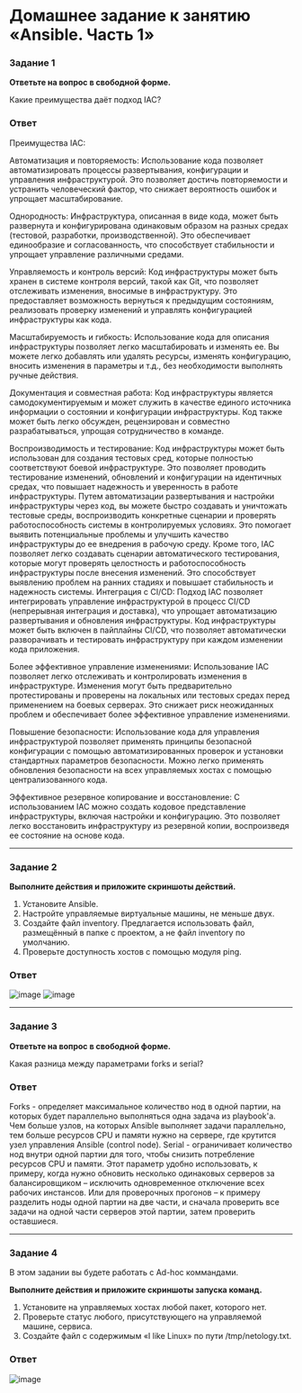 # Домашнее задание к занятию «Ansible. Часть 1»



### Задание 1

**Ответьте на вопрос в свободной форме.**

Какие преимущества даёт подход IAC?

### Ответ
Преимущества IAC:

Автоматизация и повторяемость: Использование кода позволяет автоматизировать процессы развертывания, конфигурации и управления инфраструктурой. Это позволяет достичь повторяемости и устранить человеческий фактор, что снижает вероятность ошибок и упрощает масштабирование.

Однородность: Инфраструктура, описанная в виде кода, может быть развернута и конфигурирована одинаковым образом на разных средах (тестовой, разработки, производственной). Это обеспечивает единообразие и согласованность, что способствует стабильности и упрощает управление различными средами.

Управляемость и контроль версий: Код инфраструктуры может быть хранен в системе контроля версий, такой как Git, что позволяет отслеживать изменения, вносимые в инфраструктуру. Это предоставляет возможность вернуться к предыдущим состояниям, реализовать проверку изменений и управлять конфигурацией инфраструктуры как кода.

Масштабируемость и гибкость: Использование кода для описания инфраструктуры позволяет легко масштабировать и изменять ее. Вы можете легко добавлять или удалять ресурсы, изменять конфигурацию, вносить изменения в параметры и т.д., без необходимости выполнять ручные действия.

Документация и совместная работа: Код инфраструктуры является самодокументируемым и может служить в качестве единого источника информации о состоянии и конфигурации инфраструктуры. Код также может быть легко обсужден, рецензирован и совместно разрабатываться, упрощая сотрудничество в команде.

Воспроизводимость и тестирование: Код инфраструктуры может быть использован для создания тестовых сред, которые полностью соответствуют боевой инфраструктуре. Это позволяет проводить тестирование изменений, обновлений и конфигурации на идентичных средах, что повышает надежность и уверенность в работе инфраструктуры. Путем автоматизации развертывания и настройки инфраструктуры через код, вы можете быстро создавать и уничтожать тестовые среды, воспроизводить конкретные сценарии и проверять работоспособность системы в контролируемых условиях. Это помогает выявить потенциальные проблемы и улучшить качество инфраструктуры до ее внедрения в рабочую среду. Кроме того, IAC позволяет легко создавать сценарии автоматического тестирования, которые могут проверять целостность и работоспособность инфраструктуры после внесения изменений. Это способствует выявлению проблем на ранних стадиях и повышает стабильность и надежность системы.
Интеграция с CI/CD: Подход IAC позволяет интегрировать управление инфраструктурой в процесс CI/CD (непрерывная интеграция и доставка), что упрощает автоматизацию развертывания и обновления инфраструктуры. Код инфраструктуры может быть включен в пайплайны CI/CD, что позволяет автоматически разворачивать и тестировать инфраструктуру при каждом изменении кода приложения.

Более эффективное управление изменениями: Использование IAC позволяет легко отслеживать и контролировать изменения в инфраструктуре. Изменения могут быть предварительно протестированы и проверены на локальных или тестовых средах перед применением на боевых серверах. Это снижает риск неожиданных проблем и обеспечивает более эффективное управление изменениями.

Повышение безопасности: Использование кода для управления инфраструктурой позволяет применять принципы безопасной конфигурации с помощью автоматизированных проверок и установки стандартных параметров безопасности. Можно легко применять обновления безопасности на всех управляемых хостах с помощью централизованного кода.

Эффективное резервное копирование и восстановление: С использованием IAC можно создать кодовое представление инфраструктуры, включая настройки и конфигурацию. Это позволяет легко восстановить инфраструктуру из резервной копии, воспроизведя ее состояние на основе кода.

---

### Задание 2 

**Выполните действия и приложите скриншоты действий.**

1. Установите Ansible.
2. Настройте управляемые виртуальные машины, не меньше двух.
3. Создайте файл inventory. Предлагается использовать файл, размещённый в папке с проектом, а не файл inventory по умолчанию.
4. Проверьте доступность хостов с помощью модуля ping.
 ### Ответ
 ![image](https://github.com/goddim/HW_netology_main/assets/132663924/68c82d27-7f1e-48d1-b3a5-a7d27897ddbd)
 ![image](https://github.com/goddim/HW_netology_main/assets/132663924/8d87e167-cdd7-43b8-a641-ec2fbaebe8fd)


---

### Задание 3 

**Ответьте на вопрос в свободной форме.**

Какая разница между параметрами forks и serial? 

 ### Ответ
Forks - определяет максимальное количество нод в одной партии, на которых будет параллельно выполняться одна задача из playbook'а. Чем больше узлов, на которых Ansible выполняет задачи параллельно, тем больше ресурсов CPU и памяти нужно на сервере, где крутится узел управления Ansible (control node). Serial - ограничивает количество нод внутри одной партии для того, чтобы снизить потребление ресурсов CPU и памяти. Этот параметр удобно использовать, к примеру, когда нужно обновить несколько одинаковых серверов за балансировщиком – исключить одновременное отключение всех рабочих инстансов. Или для проверочных прогонов – к примеру разделить ноды одной партии на две части, и сначала проверить все задачи на одной части серверов этой партии, затем проверить оставшиеся.

---

### Задание 4 

В этом задании вы будете работать с Ad-hoc коммандами.

**Выполните действия и приложите скриншоты запуска команд.**

1. Установите на управляемых хостах любой пакет, которого нет.
2. Проверьте статус любого, присутствующего на управляемой машине, сервиса. 
3. Создайте файл с содержимым «I like Linux» по пути /tmp/netology.txt.
 
  ### Ответ
![image](https://github.com/goddim/HW_netology_main/assets/132663924/48f7d177-db49-43bb-861c-aac35c3b75e6)
